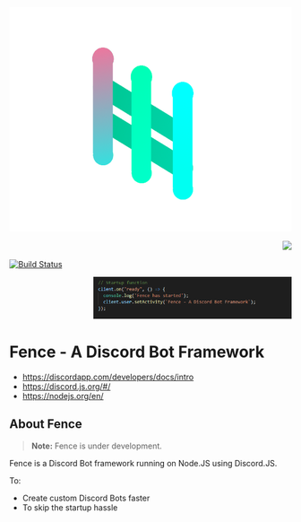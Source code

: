<p align="center">
  <img height="400px" src="fence.png">
</p>
<p align="right">
  <img height="75px" src="https://discordapp.com/assets/e4923594e694a21542a489471ecffa50.svg">
</p>

[![Build Status](https://travis-ci.org/LeeviKopakkala/Fence.svg?branch=development)](https://travis-ci.org/LeeviKopakkala/Fence.svg?branch=development)

<p align="right">
  <img height="75px" src="fencecode.png">
</p>

# Fence - A Discord Bot Framework

+ https://discordapp.com/developers/docs/intro
+ https://discord.js.org/#/
+ https://nodejs.org/en/

## About Fence

> **Note:** Fence is under development.

Fence is a Discord Bot framework running on Node.JS using Discord.JS.

To:
- Create custom Discord Bots faster
- To skip the startup hassle
